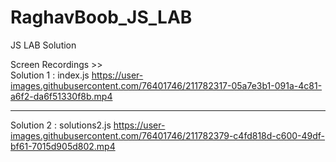 # RaghavBoob_JS_LAB
JS LAB Solution


Screen Recordings >>  
Solution 1 : index.js
https://user-images.githubusercontent.com/76401746/211782317-05a7e3b1-091a-4c81-a6f2-da6f51330f8b.mp4

---

Solution 2 : solutions2.js
https://user-images.githubusercontent.com/76401746/211782379-c4fd818d-c600-49df-bf61-7015d905d802.mp4




